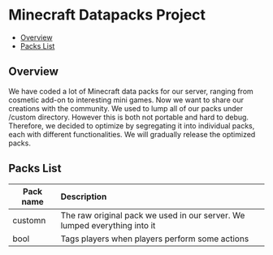 # Minecraft Datapacks Project
- [Overview](#Overview)
- [Packs List](#Packs-List)

## Overview
We have coded a lot of Minecraft data packs for our server, ranging from cosmetic add-on to interesting mini games. Now we want to share our creations with the community. 
We used to lump all of our packs under /custom directory. However this is both not portable and hard to debug. Therefore, we decided to optimize by segregating it into individual packs, each with different functionalities. We will gradually release the optimized packs.

## Packs List
| Pack name | Description |
| --- | :--- |
| customn | The raw original pack we used in our server. We lumped everything into it
| bool | Tags players when players perform some actions

